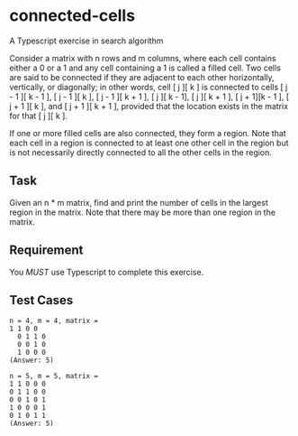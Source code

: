 # connected-cells
A Typescript exercise in search algorithm

Consider a matrix with n rows and m columns, where each cell contains either a 0 or a 1 and any cell containing a 1 is called a filled cell. Two cells are said to be connected if they are adjacent to each other horizontally, vertically, or diagonally; in other words, cell [ j ][ k ] is connected to cells [ j - 1 ][ k - 1 ], [ j - 1 ][ k ], [ j - 1 ][ k + 1 ], [ j ][ k - 1], [ j ][ k + 1 ], [ j + 1][k - 1 ], [ j + 1 ][ k ], and [ j + 1 ][ k + 1 ], provided that the location exists in the matrix for that [ j ][ k ].

If one or more filled cells are also connected, they form a region. Note that each cell in a region is connected to at least one other cell in the region but is not necessarily directly connected to all the other cells in the region.

## Task 
Given an n * m matrix, find and print the number of cells in the largest region in the matrix. Note that there may be more than one region in the matrix.

## Requirement
You *MUST* use Typescript to complete this exercise.

## Test Cases

    n = 4, m = 4, matrix =
    1 1 0 0
	  0 1 1 0
	  0 0 1 0
	  1 0 0 0
    (Answer: 5)

    n = 5, m = 5, matrix =
    1 1 0 0 0
    0 1 1 0 0
    0 0 1 0 1
    1 0 0 0 1
    0 1 0 1 1
    (Answer: 5)

